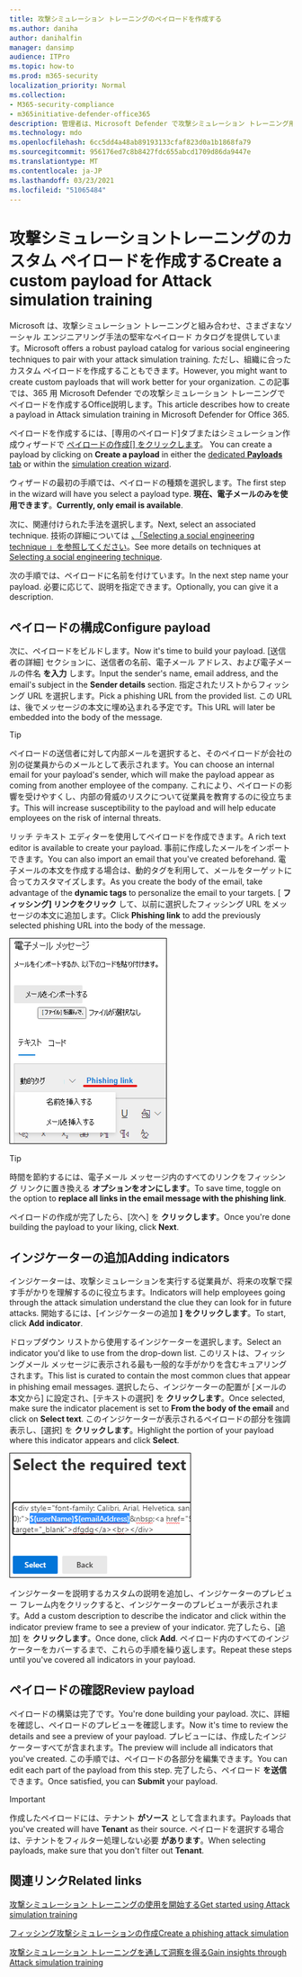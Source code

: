 ```yaml
---
title: 攻撃シミュレーション トレーニングのペイロードを作成する
ms.author: daniha
author: danihalfin
manager: dansimp
audience: ITPro
ms.topic: how-to
ms.prod: m365-security
localization_priority: Normal
ms.collection:
- M365-security-compliance
- m365initiative-defender-office365
description: 管理者は、Microsoft Defender で攻撃シミュレーション トレーニング用のカスタム ペイロードを 365 用に作成Officeできます。
ms.technology: mdo
ms.openlocfilehash: 6cc5dd4a48ab89193133cfaf823d0a1b1868fa79
ms.sourcegitcommit: 956176ed7c8b8427fdc655abcd1709d86da9447e
ms.translationtype: MT
ms.contentlocale: ja-JP
ms.lasthandoff: 03/23/2021
ms.locfileid: "51065484"
---
```

# <a name="create-a-custom-payload-for-attack-simulation-training"></a><span data-ttu-id="5adc7-103">攻撃シミュレーショントレーニングのカスタム ペイロードを作成する</span><span class="sxs-lookup"><span data-stu-id="5adc7-103">Create a custom payload for Attack simulation training</span></span>

<span data-ttu-id="5adc7-104">Microsoft は、攻撃シミュレーション トレーニングと組み合わせ、さまざまなソーシャル エンジニアリング手法の堅牢なペイロード カタログを提供しています。</span><span class="sxs-lookup"><span data-stu-id="5adc7-104">Microsoft offers a robust payload catalog for various social engineering techniques to pair with your attack simulation training.</span></span> <span data-ttu-id="5adc7-105">ただし、組織に合ったカスタム ペイロードを作成することもできます。</span><span class="sxs-lookup"><span data-stu-id="5adc7-105">However, you might want to create custom payloads that will work better for your organization.</span></span> <span data-ttu-id="5adc7-106">この記事では、365 用 Microsoft Defender での攻撃シミュレーション トレーニングでペイロードを作成するOffice説明します。</span><span class="sxs-lookup"><span data-stu-id="5adc7-106">This article describes how to create a payload in Attack simulation training in Microsoft Defender for Office 365.</span></span>

<span data-ttu-id="5adc7-107">ペイロードを作成するには、[専用のペイロード]タブまたはシミュレーション作成ウィザードで [ペイロードの作成[] をクリックします](attack-simulation-training.md#selecting-a-payload)。 [  ](https://security.microsoft.com/attacksimulator?viewid=payload)</span><span class="sxs-lookup"><span data-stu-id="5adc7-107">You can create a payload by clicking on **Create a payload** in either the [dedicated **Payloads** tab](https://security.microsoft.com/attacksimulator?viewid=payload) or within the [simulation creation wizard](attack-simulation-training.md#selecting-a-payload).</span></span>

<span data-ttu-id="5adc7-108">ウィザードの最初の手順では、ペイロードの種類を選択します。</span><span class="sxs-lookup"><span data-stu-id="5adc7-108">The first step in the wizard will have you select a payload type.</span></span> <span data-ttu-id="5adc7-109">**現在、電子メールのみを使用できます**。</span><span class="sxs-lookup"><span data-stu-id="5adc7-109">**Currently, only email is available**.</span></span>

<span data-ttu-id="5adc7-110">次に、関連付けられた手法を選択します。</span><span class="sxs-lookup"><span data-stu-id="5adc7-110">Next, select an associated technique.</span></span> <span data-ttu-id="5adc7-111">技術の詳細については [、「Selecting a social engineering technique 」を参照してください](attack-simulation-training.md#selecting-a-social-engineering-technique)。</span><span class="sxs-lookup"><span data-stu-id="5adc7-111">See more details on techniques at [Selecting a social engineering technique](attack-simulation-training.md#selecting-a-social-engineering-technique).</span></span>

<span data-ttu-id="5adc7-112">次の手順では、ペイロードに名前を付けています。</span><span class="sxs-lookup"><span data-stu-id="5adc7-112">In the next step name your payload.</span></span> <span data-ttu-id="5adc7-113">必要に応じて、説明を指定できます。</span><span class="sxs-lookup"><span data-stu-id="5adc7-113">Optionally, you can give it a description.</span></span>

## <a name="configure-payload"></a><span data-ttu-id="5adc7-114">ペイロードの構成</span><span class="sxs-lookup"><span data-stu-id="5adc7-114">Configure payload</span></span>

<span data-ttu-id="5adc7-115">次に、ペイロードをビルドします。</span><span class="sxs-lookup"><span data-stu-id="5adc7-115">Now it's time to build your payload.</span></span> <span data-ttu-id="5adc7-116">[送信者の詳細] セクションに、送信者の名前、電子メール アドレス、および電子メールの件名 **を入力** します。</span><span class="sxs-lookup"><span data-stu-id="5adc7-116">Input the sender's name, email address, and the email's subject in the **Sender details** section.</span></span> <span data-ttu-id="5adc7-117">指定されたリストからフィッシング URL を選択します。</span><span class="sxs-lookup"><span data-stu-id="5adc7-117">Pick a phishing URL from the provided list.</span></span> <span data-ttu-id="5adc7-118">この URL は、後でメッセージの本文に埋め込まれる予定です。</span><span class="sxs-lookup"><span data-stu-id="5adc7-118">This URL will later be embedded into the body of the message.</span></span>

> [!TIP]
> <span data-ttu-id="5adc7-119">ペイロードの送信者に対して内部メールを選択すると、そのペイロードが会社の別の従業員からのメールとして表示されます。</span><span class="sxs-lookup"><span data-stu-id="5adc7-119">You can choose an internal email for your payload's sender, which will make the payload appear as coming from another employee of the company.</span></span> <span data-ttu-id="5adc7-120">これにより、ペイロードの影響を受けやすくし、内部の脅威のリスクについて従業員を教育するのに役立ちます。</span><span class="sxs-lookup"><span data-stu-id="5adc7-120">This will increase susceptibility to the payload and will help educate employees on the risk of internal threats.</span></span>

<span data-ttu-id="5adc7-121">リッチ テキスト エディターを使用してペイロードを作成できます。</span><span class="sxs-lookup"><span data-stu-id="5adc7-121">A rich text editor is available to create your payload.</span></span> <span data-ttu-id="5adc7-122">事前に作成したメールをインポートできます。</span><span class="sxs-lookup"><span data-stu-id="5adc7-122">You can also import an email that you've created beforehand.</span></span> <span data-ttu-id="5adc7-123">電子メールの本文を作成する場合は、動的タグを利用して、メールをターゲットに合ってカスタマイズします。</span><span class="sxs-lookup"><span data-stu-id="5adc7-123">As you create the body of the email, take advantage of the **dynamic tags** to personalize the email to your targets.</span></span> <span data-ttu-id="5adc7-124">[ **フィッシング] リンクをクリック** して、以前に選択したフィッシング URL をメッセージの本文に追加します。</span><span class="sxs-lookup"><span data-stu-id="5adc7-124">Click **Phishing link** to add the previously selected phishing URL into the body of the message.</span></span>

![365 の Microsoft Defender のペイロード作成で強調表示されているフィッシング リンクと動的Office](../../media/attack-sim-preview-payload-email-body.png)

> [!TIP]
> <span data-ttu-id="5adc7-126">時間を節約するには、電子メール メッセージ内のすべてのリンクをフィッシング リンクに置き換える **オプションをオンにします**。</span><span class="sxs-lookup"><span data-stu-id="5adc7-126">To save time, toggle on the option to **replace all links in the email message with the phishing link**.</span></span>

<span data-ttu-id="5adc7-127">ペイロードの作成が完了したら、[次へ] を **クリックします**。</span><span class="sxs-lookup"><span data-stu-id="5adc7-127">Once you're done building the payload to your liking, click **Next**.</span></span>

## <a name="adding-indicators"></a><span data-ttu-id="5adc7-128">インジケーターの追加</span><span class="sxs-lookup"><span data-stu-id="5adc7-128">Adding indicators</span></span>

<span data-ttu-id="5adc7-129">インジケーターは、攻撃シミュレーションを実行する従業員が、将来の攻撃で探す手がかりを理解するのに役立ちます。</span><span class="sxs-lookup"><span data-stu-id="5adc7-129">Indicators will help employees going through the attack simulation understand the clue they can look for in future attacks.</span></span> <span data-ttu-id="5adc7-130">開始するには、[インジケーターの追加 **] をクリックします**。</span><span class="sxs-lookup"><span data-stu-id="5adc7-130">To start, click **Add indicator**.</span></span>

<span data-ttu-id="5adc7-131">ドロップダウン リストから使用するインジケーターを選択します。</span><span class="sxs-lookup"><span data-stu-id="5adc7-131">Select an indicator you'd like to use from the drop-down list.</span></span> <span data-ttu-id="5adc7-132">このリストは、フィッシングメール メッセージに表示される最も一般的な手がかりを含むキュアリングされます。</span><span class="sxs-lookup"><span data-stu-id="5adc7-132">This list is curated to contain the most common clues that appear in phishing email messages.</span></span> <span data-ttu-id="5adc7-133">選択したら、インジケーターの配置が [メールの本文から] に設定され、[テキストの選択] を **クリックします**。</span><span class="sxs-lookup"><span data-stu-id="5adc7-133">Once selected, make sure the indicator placement is set to **From the body of the email** and click on **Select text**.</span></span> <span data-ttu-id="5adc7-134">このインジケーターが表示されるペイロードの部分を強調表示し、[選択] を **クリックします**。</span><span class="sxs-lookup"><span data-stu-id="5adc7-134">Highlight the portion of your payload where this indicator appears and click **Select**.</span></span>

![攻撃シミュレーション トレーニングでインジケーターに追加するメッセージ本文の強調表示されたテキスト](../../media/attack-sim-preview-select-text.png)

<span data-ttu-id="5adc7-136">インジケーターを説明するカスタムの説明を追加し、インジケーターのプレビュー フレーム内をクリックすると、インジケーターのプレビューが表示されます。</span><span class="sxs-lookup"><span data-stu-id="5adc7-136">Add a custom description to describe the indicator and click within the indicator preview frame to see a preview of your indicator.</span></span> <span data-ttu-id="5adc7-137">完了したら、[追加] を **クリックします**。</span><span class="sxs-lookup"><span data-stu-id="5adc7-137">Once done, click **Add**.</span></span> <span data-ttu-id="5adc7-138">ペイロード内のすべてのインジケーターをカバーするまで、これらの手順を繰り返します。</span><span class="sxs-lookup"><span data-stu-id="5adc7-138">Repeat these steps until you've covered all indicators in your payload.</span></span>

## <a name="review-payload"></a><span data-ttu-id="5adc7-139">ペイロードの確認</span><span class="sxs-lookup"><span data-stu-id="5adc7-139">Review payload</span></span>

<span data-ttu-id="5adc7-140">ペイロードの構築は完了です。</span><span class="sxs-lookup"><span data-stu-id="5adc7-140">You're done building your payload.</span></span> <span data-ttu-id="5adc7-141">次に、詳細を確認し、ペイロードのプレビューを確認します。</span><span class="sxs-lookup"><span data-stu-id="5adc7-141">Now it's time to review the details and see a preview of your payload.</span></span> <span data-ttu-id="5adc7-142">プレビューには、作成したインジケーターすべてが含まれます。</span><span class="sxs-lookup"><span data-stu-id="5adc7-142">The preview will include all indicators that you've created.</span></span> <span data-ttu-id="5adc7-143">この手順では、ペイロードの各部分を編集できます。</span><span class="sxs-lookup"><span data-stu-id="5adc7-143">You can edit each part of the payload from this step.</span></span> <span data-ttu-id="5adc7-144">完了したら、ペイロード **を送信** できます。</span><span class="sxs-lookup"><span data-stu-id="5adc7-144">Once satisfied, you can **Submit** your payload.</span></span>

> [!IMPORTANT]
> <span data-ttu-id="5adc7-145">作成したペイロードには、テナント **がソース** として含まれます。</span><span class="sxs-lookup"><span data-stu-id="5adc7-145">Payloads that you've created will have **Tenant** as their source.</span></span> <span data-ttu-id="5adc7-146">ペイロードを選択する場合は、テナントをフィルター処理しない必要 **があります**。</span><span class="sxs-lookup"><span data-stu-id="5adc7-146">When selecting payloads, make sure that you don't filter out **Tenant**.</span></span>

## <a name="related-links"></a><span data-ttu-id="5adc7-147">関連リンク</span><span class="sxs-lookup"><span data-stu-id="5adc7-147">Related links</span></span>

[<span data-ttu-id="5adc7-148">攻撃シミュレーション トレーニングの使用を開始する</span><span class="sxs-lookup"><span data-stu-id="5adc7-148">Get started using Attack simulation training</span></span>](attack-simulation-training-get-started.md)

[<span data-ttu-id="5adc7-149">フィッシング攻撃シミュレーションの作成</span><span class="sxs-lookup"><span data-stu-id="5adc7-149">Create a phishing attack simulation</span></span>](attack-simulation-training.md)

[<span data-ttu-id="5adc7-150">攻撃シミュレーション トレーニングを通して洞察を得る</span><span class="sxs-lookup"><span data-stu-id="5adc7-150">Gain insights through Attack simulation training</span></span>](attack-simulation-training-insights.md)
